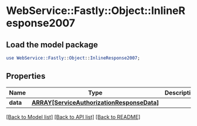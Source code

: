 # WebService::Fastly::Object::InlineResponse2007

## Load the model package
```perl
use WebService::Fastly::Object::InlineResponse2007;
```

## Properties
Name | Type | Description | Notes
------------ | ------------- | ------------- | -------------
**data** | [**ARRAY[ServiceAuthorizationResponseData]**](ServiceAuthorizationResponseData.md) |  | [optional] 

[[Back to Model list]](../README.md#documentation-for-models) [[Back to API list]](../README.md#documentation-for-api-endpoints) [[Back to README]](../README.md)


